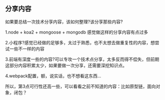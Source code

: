 ## 分享内容

如果要总结一次技术分享内容，该如何整理?该分享那些内容?

1.node + koa2 + mongoose + mongodb 感觉做这样的分享内容有点过多

2.小程序?感觉已经做的足够多，太过于熟悉，也不太想去做重复性的内容，想尝试一些不一样的内容

3.前端有深度一些的内容?可以专攻一个技术点分享，太多反而得不偿失，但前期这部分内容积累太少，如果要做一次分享，还需要深挖知识点。

4.webpack配置，额，说实话，也不想看这东西...

所以，第3点可行性还高一些，可以看看之前不知道的内容：比如原型链，面向对象，闭包？